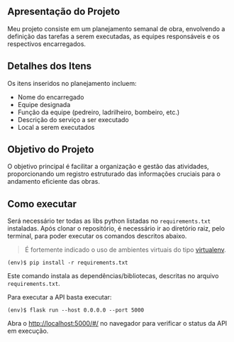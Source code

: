 ## Apresentação do Projeto

Meu projeto consiste em um planejamento semanal de obra, envolvendo a definição das tarefas a serem executadas, as equipes responsáveis e os respectivos encarregados.

## Detalhes dos Itens

Os itens inseridos no planejamento incluem:
- Nome do encarregado
- Equipe designada
- Função da equipe (pedreiro, ladrilheiro, bombeiro, etc.)
- Descrição do serviço a ser executado
- Local a serem executados

## Objetivo do Projeto

O objetivo principal é facilitar a organização e gestão das atividades, proporcionando um registro estruturado das informações cruciais para o andamento eficiente das obras.



## Como executar


Será necessário ter todas as libs python listadas no `requirements.txt` instaladas.
Após clonar o repositório, é necessário ir ao diretório raiz, pelo terminal, para poder executar os comandos descritos abaixo.

> É fortemente indicado o uso de ambientes virtuais do tipo [virtualenv](https://virtualenv.pypa.io/en/latest/installation.html).

```
(env)$ pip install -r requirements.txt
```

Este comando instala as dependências/bibliotecas, descritas no arquivo `requirements.txt`.

Para executar a API  basta executar:

```flask run --host 0.0.0.0 --port 5000
(env)$ flask run --host 0.0.0.0 --port 5000
```

Abra o [http://localhost:5000/#/](http://localhost:5000/#/) no navegador para verificar o status da API em execução.
